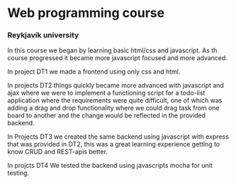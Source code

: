 # Web programming course
### Reykjavík university

In this course we began by learning basic html/css and javascript.
As th course progressed it became more javascript focused and more advanced.

In project DT1 we made a frontend using only css and html.

In projects DT2 things quickly became more advanced with javascript and ajax where we were to implement a functioning script for a todo-list application where the requirements were quite difficult, one of which was adding a drag and drop functionality where we could drag task from one board to another and the change would be reflected in the provided backend.

In Projects DT3 we created the same backend using javascript with express that was provided in DT2, this was a great learning experience getting to know CRUD and REST-apis better.

In projcts DT4 We tested the backend using javascripts mocha  for unit testing.


